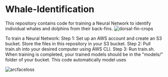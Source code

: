 # Whale-Identification

This repository contains code for training a Neural Network to identify individual whales and dolphins from their back-fins.
![dorsal-fin-crops](https://user-images.githubusercontent.com/33522459/164789213-3e6ed9ef-43d4-4714-85a5-c98b42cbb720.png)

To train a Neural Network:
Step 1: Set up an AWS account and create an S3 bucket. Store the files in this repository in your S3 bucket.
Step 2: Pull train.sh into your desired computer using AWS CLI.
Step 3: Run train.sh. When training is completed, your trained models should be in the "models/" folder of your bucket.
This code automatically model uses 
  

![arcfaceloss](https://user-images.githubusercontent.com/33522459/164778056-9dcd3f6d-03f6-4374-a17a-ac8687b81c4a.png)
